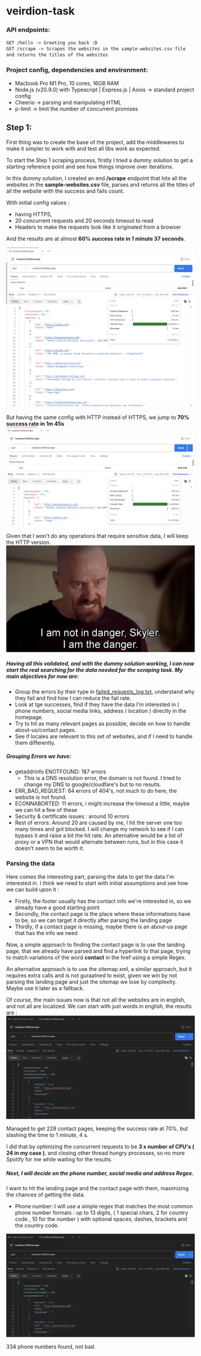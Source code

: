 # veirdion-task

### API endpoints:

    GET /hello -> Greeting you back :D
    GET /scrape -> Scrapes the websites in the sample-websites.csv file and returns the titles of the websites

### Project config, dependencies and environment:

- Macbook Pro M1 Pro, 10 cores, 16GB RAM
- Node.js (v20.9.0) with Typescript | Express.js | Axios -> standard project config
- Cheerio -> parsing and manipulating HTML
- p-limit -> limit the number of concurrent promises

## Step 1:

First thing was to create the base of the project, add the middlewares to make it
simpler to work with and test all libs work as expected.

To start the Step 1 scraping process, firstly I tried a dummy solution to get
a starting reference point and see how things improve over iterations.

In this dummy solution, I created an end **/scrape** endpoint that hits all the websites
in the **sample-websites.csv** file, parses and returns all the titles of all the website
with the success and fails count.

With initial config values :

- having HTTPS,
- 20 concurrent requests and 20 seconds timeout to read
- Headers to make the requests look like it originated from a browser

And the results are at almost **60% success rate in 1 minute 37 seconds**.

![](assets/Step_1_dummy_solution_get_titles.png)

But having the same config with HTTP instead of HTTPS, we jump to **70% success rate in 1m 45s**
![](assets/Step_1_dummy_not_secure_titles.png)

Given that I won't do any operations that require sensitive data, I will keep the HTTP version.
![](assets/http_security.png)

##### Having all this validated, and with the dummy solution working, I can now start the real searching for the data needed for the scraping task. My main objectives for now are:

- Group the errors by their type in <ins>failed_requests_log.txt</ins>, understand why they fail and find how I can
  reduce
  the fail rate.
- Look at tge successes, find if they have the data I'm interested in
  ( phone numbers, social media links, address / location ) directly in the homepage.
- Try to hit as many relevant pages as possible, decide on how to handle about-us/contact pages.
- See if locales are relevant to this set of websites, and if I need to handle them differently.

##### Grouping Errors we have:

- getaddrinfo ENOTFOUND: 187 errors
    - This is a DNS resolution error, the domain is not found. I tried to change my DNS to google/cloudfare's but to no
      results.
- ERR_BAD_REQUEST: 64 errors of 404's, not much to do here, the website is not found.
- ECONNABORTED: 11 errors, i might increase the timeout a little, maybe we can hit a few of these
- Security & certificate issues : around 10 errors
- Rest of errors: Around 20 are caused by me, I hit the server one too many times and got blocked.
  I will change my network to see if I can bypass it and raise a bit the hit rate. An alternative would be a list of
  proxy or a VPN that would alternate between runs, but in this case it doesn't seem to be worth it.

### Parsing the data

Here comes the interesting part, parsing the data to get the data I'm interested in.
I think we need to start with initial assumptions and see how we can build upon it :

- Firstly, the footer usually has the contact info we're interested in, so we already have a good starting point
- Secondly, the contact page is the place where these informations have to be, so we can target it directly after
  parsing the landing page
- Thirdly, if a contact page is missing, maybe there is an about-us page that has the info we need

Now, a simple approach to finding the contact page is to use the landing page, that we already have parsed
and find a hyperlink to that page, trying to match variations of the word **contact** in the href using a simple Regex.

An alternative approach is to use the sitemap.xml, a similar approach, but it requires extra calls and is not guraatned
to exist,
given we win by not parsing the landing page and just the sitemap we lose by complexity. Maybe use it later as
a fallback.

Of course, the main issues now is that not all the websites are in english, and not all are localized.
We can start with just words in english, the results are :
![](assets/Step1_get_Contact_Page.png)

Managed to get 228 contact pages, keeping the success rate at 70%, but slashing the time to 1 minute, 4 s.

I did that by optimizing the concurrent requests to be **3 x number of CPU's ( 24 in my case )**,
and closing other thread hungry processes, so no more Spotify for me while waiting for the results.

##### Next, I will decide on the phone number, social media and address Regex.

I want to hit the landing page and the contact page with them, maximizing the chances of getting the data.

- Phone number: I will use a simple regex that matches the most common phone number formats : up to 13 digits, ( 1
  special chars, 2 for country code , 10 for the number ) with optional spaces, dashes, brackets and the country code.

![](assets/Step1_get_Contact_Page.png)

334 phone numbers found, not bad.

